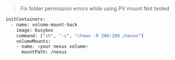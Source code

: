 > Fix folder permission errors while using PV mount 
> Not tested

```sh
initContainers:
  - name: volume-mount-hack
    image: busybox
    command: ["sh", "-c", "chown -R 200:200 /nexus"]
    volumeMounts:
    - name: <your nexus volume>
      mountPath: /nexus
```  
